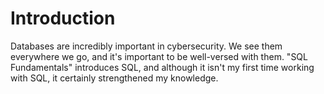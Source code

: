 # Introduction
Databases are incredibly important in cybersecurity. We see them everywhere we go, and it's important to be well-versed with them. "SQL Fundamentals" introduces SQL, and although it isn't my first time working with SQL, it certainly strengthened my knowledge.
